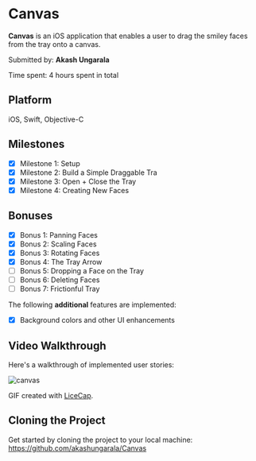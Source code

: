 # Canvas
**Canvas** is an iOS application that enables a user to drag the smiley faces from the tray onto a canvas.

Submitted by: **Akash Ungarala**

Time spent: 4 hours spent in total

## Platform

iOS, Swift, Objective-C

## Milestones

- [x] Milestone 1: Setup
- [x] Milestone 2: Build a Simple Draggable Tra
- [x] Milestone 3: Open + Close the Tray
- [x] Milestone 4: Creating New Faces

## Bonuses

- [x] Bonus 1: Panning Faces
- [x] Bonus 2: Scaling Faces
- [x] Bonus 3: Rotating Faces
- [x] Bonus 4: The Tray Arrow
- [ ] Bonus 5: Dropping a Face on the Tray
- [ ] Bonus 6: Deleting Faces
- [ ] Bonus 7: Frictionful Tray

The following **additional** features are implemented:

- [x] Background colors and other UI enhancements

## Video Walkthrough 

Here's a walkthrough of implemented user stories:

![canvas](https://cloud.githubusercontent.com/assets/7720015/20040923/81ec46cc-a42e-11e6-9bd1-4dd845883c0f.gif)

GIF created with [LiceCap](http://www.cockos.com/licecap/).

## Cloning the Project

Get started by cloning the project to your local machine: https://github.com/akashungarala/Canvas
